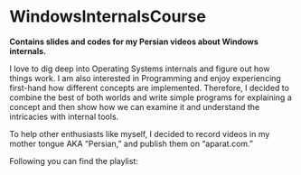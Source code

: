 # WindowsInternalsCourse
**Contains slides and codes for my Persian videos about Windows internals.**

I love to dig deep into Operating Systems internals and figure out how things work. I am also interested in Programming and enjoy experiencing first-hand how different concepts are implemented.
Therefore, I decided to combine the best of both worlds and write simple programs for explaining a concept and then show how we can examine it and understand the intricacies with internal tools.

To help other enthusiasts like myself, I decided to record videos in my mother tongue AKA “Persian,” and publish them on “aparat.com.” 

Following you can find the playlist:
